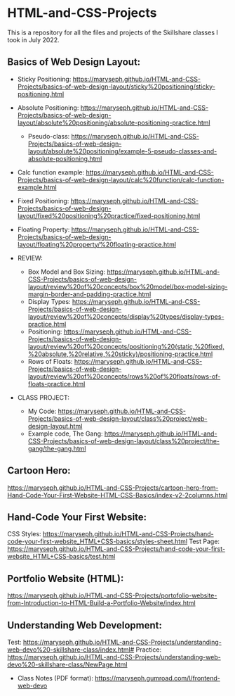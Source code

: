 # HTML-and-CSS-Projects
This is a repository for all the files and projects of the Skillshare classes I took in July 2022.

Basics of Web Design Layout:
- 
  - Sticky Positioning:  https://maryseph.github.io/HTML-and-CSS-Projects/basics-of-web-design-layout/sticky%20positioning/sticky-positioning.html
  - Absolute Positioning: https://maryseph.github.io/HTML-and-CSS-Projects/basics-of-web-design-layout/absolute%20positioning/absolute-positioning-practice.html
    - Pseudo-class: https://maryseph.github.io/HTML-and-CSS-Projects/basics-of-web-design-layout/absolute%20positioning/example-5-pseudo-classes-and-absolute-positioning.html 
  - Calc function example: https://maryseph.github.io/HTML-and-CSS-Projects/basics-of-web-design-layout/calc%20function/calc-function-example.html
  - Fixed Positioning: https://maryseph.github.io/HTML-and-CSS-Projects/basics-of-web-design-layout/fixed%20positioning%20practice/fixed-positioning.html 
  - Floating Property: https://maryseph.github.io/HTML-and-CSS-Projects/basics-of-web-design-layout/floating%20property/%20floating-practice.html
  
  - REVIEW:
    - Box Model and Box Sizing: https://maryseph.github.io/HTML-and-CSS-Projects/basics-of-web-design-layout/review%20of%20concepts/box%20model/box-model-sizing-margin-border-and-padding-practice.html
    - Display Types: https://maryseph.github.io/HTML-and-CSS-Projects/basics-of-web-design-layout/review%20of%20concepts/display%20types/display-types-practice.html
    - Positioning: https://maryseph.github.io/HTML-and-CSS-Projects/basics-of-web-design-layout/review%20of%20concepts/positioning%20(static,%20fixed,%20absolute,%20relative,%20sticky)/positioning-practice.html
    - Rows of Floats: https://maryseph.github.io/HTML-and-CSS-Projects/basics-of-web-design-layout/review%20of%20concepts/rows%20of%20floats/rows-of-floats-practice.html
   
  - CLASS PROJECT:
    - My Code: https://maryseph.github.io/HTML-and-CSS-Projects/basics-of-web-design-layout/class%20project/web-design-layout.html
    - Example code, The Gang: https://maryseph.github.io/HTML-and-CSS-Projects/basics-of-web-design-layout/class%20project/the-gang/the-gang.html 
  

    


Cartoon Hero:
-
https://maryseph.github.io/HTML-and-CSS-Projects/cartoon-hero-from-Hand-Code-Your-First-Website-HTML-CSS-Basics/index-v2-2columns.html

Hand-Code Your First Website:
-
CSS Styles: https://maryseph.github.io/HTML-and-CSS-Projects/hand-code-your-first-website_HTML+CSS-basics/styles-sheet.html
Test Page: https://maryseph.github.io/HTML-and-CSS-Projects/hand-code-your-first-website_HTML+CSS-basics/test.html

Portfolio Website (HTML):
-
https://maryseph.github.io/HTML-and-CSS-Projects/portofolio-website-from-Introduction-to-HTML-Build-a-Portfolio-Website/index.html

Understanding Web Development:
-
Test: https://maryseph.github.io/HTML-and-CSS-Projects/understanding-web-devo%20-skillshare-class/index.html#
Practice: https://maryseph.github.io/HTML-and-CSS-Projects/understanding-web-devo%20-skillshare-class/NewPage.html

- Class Notes (PDF format): https://maryseph.gumroad.com/l/frontend-web-devo
